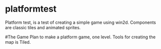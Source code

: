 # platformtest

Platform test, is a test of creating a simple game using win2d. Components are classic tiles and animated sprites.

#The Game
Plan to make a platform game, one level. Tools for creating the map is Tiled.
